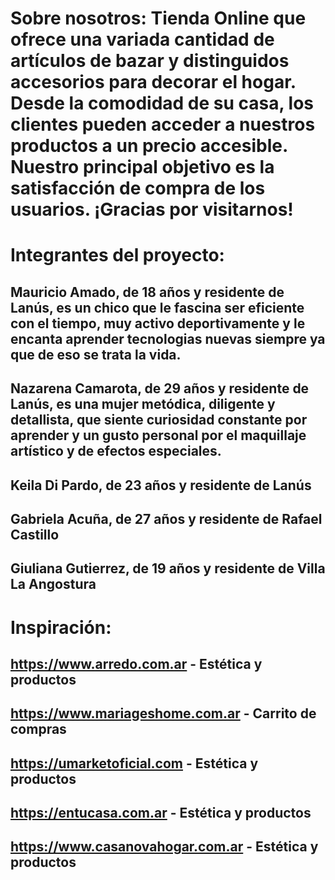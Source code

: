 # Sobre nosotros: Tienda Online que ofrece una variada cantidad de artículos de bazar y distinguidos accesorios para decorar el hogar. Desde la comodidad de su casa, los clientes pueden acceder a nuestros productos a un precio accesible. Nuestro principal objetivo es la satisfacción de compra de los usuarios. ¡Gracias por visitarnos!

# Integrantes del proyecto:
## Mauricio Amado, de 18 años y residente de Lanús, es un chico que le fascina ser eficiente con el tiempo, muy activo deportivamente y le encanta aprender tecnologias nuevas siempre ya que de eso se trata la vida.
## Nazarena Camarota, de 29 años y residente de Lanús, es una mujer metódica, diligente y detallista, que siente curiosidad constante por aprender y un gusto personal por el maquillaje artístico y de efectos especiales.
## Keila Di Pardo, de 23 años y residente de Lanús
## Gabriela Acuña, de 27 años y residente de Rafael Castillo
## Giuliana Gutierrez, de 19 años y residente de Villa La Angostura

# Inspiración:
## https://www.arredo.com.ar - Estética y productos
## https://www.mariageshome.com.ar - Carrito de compras
## https://umarketoficial.com - Estética y productos
## https://entucasa.com.ar - Estética y productos
## https://www.casanovahogar.com.ar - Estética y productos